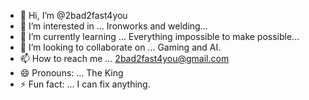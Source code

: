 - 👋 Hi, I’m @2bad2fast4you
- 👀 I’m interested in ... Ironworks and welding...
- 🌱 I’m currently learning ... Everything impossible to make possible...
- 💞️ I’m looking to collaborate on ... Gaming and AI.
- 📫 How to reach me ... 2bad2fast4you@gmail.com
- 😄 Pronouns: ... The King
- ⚡ Fun fact: ... I can fix anything.

<!---
2bad2fast4you/2bad2fast4you is a ✨ special ✨ repository because its `README.md` (this file) appears on your GitHub profile.
You can click the Preview link to take a look at your changes.
--->
